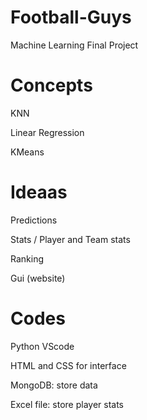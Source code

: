# Football-Guys
Machine Learning Final Project

# Concepts

KNN 

Linear Regression

KMeans

# Ideaas

Predictions

Stats / Player and Team stats

Ranking

Gui (website)

# Codes

Python
VScode

HTML and CSS for interface

MongoDB: store data

Excel file: store player stats
